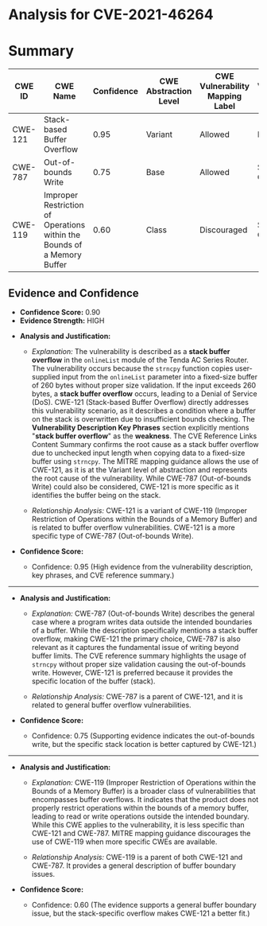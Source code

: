 # Analysis for CVE-2021-46264

# Summary
| CWE ID | CWE Name | Confidence | CWE Abstraction Level | CWE Vulnerability Mapping Label | CWE-Vulnerability Mapping Notes |
|---|---|---|---|---|---|
| CWE-121 | Stack-based Buffer Overflow | 0.95 | Variant | Allowed | Primary CWE |
| CWE-787 | Out-of-bounds Write | 0.75 | Base | Allowed | Secondary Candidate |
| CWE-119 | Improper Restriction of Operations within the Bounds of a Memory Buffer | 0.60 | Class | Discouraged | Secondary Candidate |

## Evidence and Confidence

*   **Confidence Score:** 0.90
*   **Evidence Strength:** HIGH

- **Analysis and Justification:**  
  - *Explanation:* The vulnerability is described as a **stack buffer overflow** in the `onlineList` module of the Tenda AC Series Router. The vulnerability occurs because the `strncpy` function copies user-supplied input from the `onlineList` parameter into a fixed-size buffer of 260 bytes without proper size validation. If the input exceeds 260 bytes, a **stack buffer overflow** occurs, leading to a Denial of Service (DoS). CWE-121 (Stack-based Buffer Overflow) directly addresses this vulnerability scenario, as it describes a condition where a buffer on the stack is overwritten due to insufficient bounds checking. The **Vulnerability Description Key Phrases** section explicitly mentions "**stack buffer overflow**" as the **weakness**. The CVE Reference Links Content Summary confirms the root cause as a stack buffer overflow due to unchecked input length when copying data to a fixed-size buffer using `strncpy`. The MITRE mapping guidance allows the use of CWE-121, as it is at the Variant level of abstraction and represents the root cause of the vulnerability. While CWE-787 (Out-of-bounds Write) could also be considered, CWE-121 is more specific as it identifies the buffer being on the stack.
  
  - *Relationship Analysis:* CWE-121 is a variant of CWE-119 (Improper Restriction of Operations within the Bounds of a Memory Buffer) and is related to buffer overflow vulnerabilities. CWE-121 is a more specific type of CWE-787 (Out-of-bounds Write).

- **Confidence Score:**  
  - Confidence: 0.95 (High evidence from the vulnerability description, key phrases, and CVE reference summary.)

---
- **Analysis and Justification:**  
  - *Explanation:* CWE-787 (Out-of-bounds Write) describes the general case where a program writes data outside the intended boundaries of a buffer. While the description specifically mentions a stack buffer overflow, making CWE-121 the primary choice, CWE-787 is also relevant as it captures the fundamental issue of writing beyond buffer limits. The CVE reference summary highlights the usage of `strncpy` without proper size validation causing the out-of-bounds write. However, CWE-121 is preferred because it provides the specific location of the buffer (stack).
  
  - *Relationship Analysis:* CWE-787 is a parent of CWE-121, and it is related to general buffer overflow vulnerabilities.

- **Confidence Score:**  
  - Confidence: 0.75 (Supporting evidence indicates the out-of-bounds write, but the specific stack location is better captured by CWE-121.)

---

- **Analysis and Justification:**  
  - *Explanation:* CWE-119 (Improper Restriction of Operations within the Bounds of a Memory Buffer) is a broader class of vulnerabilities that encompasses buffer overflows. It indicates that the product does not properly restrict operations within the bounds of a memory buffer, leading to read or write operations outside the intended boundary. While this CWE applies to the vulnerability, it is less specific than CWE-121 and CWE-787. MITRE mapping guidance discourages the use of CWE-119 when more specific CWEs are available.
  
  - *Relationship Analysis:* CWE-119 is a parent of both CWE-121 and CWE-787. It provides a general description of buffer boundary issues.

- **Confidence Score:**  
  - Confidence: 0.60 (The evidence supports a general buffer boundary issue, but the stack-specific overflow makes CWE-121 a better fit.)